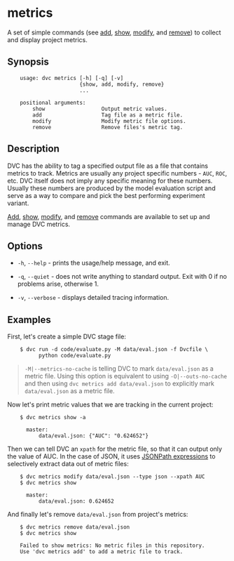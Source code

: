 # metrics

A set of simple commands (see [add](/doc/commands-reference/metrics-add),
[show](/doc/commands-reference/metrics-show),
[modify](/doc/commands-reference/metrics-modify), and
[remove](/doc/commands-reference/metrics-remove)) to collect and display project
metrics.

## Synopsis

```usage
    usage: dvc metrics [-h] [-q] [-v]
                       {show, add, modify, remove}
                       ...

    positional arguments:
        show                  Output metric values.
        add                   Tag file as a metric file.
        modify                Modify metric file options.
        remove                Remove files's metric tag.
```

## Description

DVC has the ability to tag a specified output file as a file that contains
metrics to track. Metrics are usually any project specific numbers - `AUC`,
`ROC`, etc. DVC itself does not imply any specific meaning for these numbers.
Usually these numbers are produced by the model evaluation script and serve as
a way to compare and pick the best performing experiment variant.

[Add](/doc/commands-reference/metrics-add),
[show](/doc/commands-reference/metrics-show),
[modify](/doc/commands-reference/metrics-modify),
and [remove](/doc/commands-reference/metrics-remove) commands are available to
set up and manage DVC metrics.

## Options

- `-h`, `--help` - prints the usage/help message, and exit.

- `-q`, `--quiet` - does not write anything to standard output. Exit with 0 if
  no problems arise, otherwise 1.

- `-v`, `--verbose` - displays detailed tracing information.

## Examples

First, let's create a simple DVC stage file:

```dvc
    $ dvc run -d code/evaluate.py -M data/eval.json -f Dvcfile \
          python code/evaluate.py
```

> `-M|--metrics-no-cache` is telling DVC to mark `data/eval.json` as a metric
> file. Using this option is equivalent to using `-O|--outs-no-cache` and then
> using `dvc metrics add data/eval.json` to explicitly mark `data/eval.json` as a
> metric file.

Now let's print metric values that we are tracking in the current project:

```dvc
    $ dvc metrics show -a

      master:
          data/eval.json: {"AUC": "0.624652"}
```

Then we can tell DVC an `xpath` for the metric file, so that it can output
only the value of AUC.
In the case of JSON, it uses
[JSONPath expressions](https://goessner.net/articles/JsonPath/index.html) to
selectively extract data out of metric files:

```dvc
    $ dvc metrics modify data/eval.json --type json --xpath AUC
    $ dvc metrics show

      master:
          data/eval.json: 0.624652
```

And finally let's remove `data/eval.json` from project's metrics:

```dvc
    $ dvc metrics remove data/eval.json
    $ dvc metrics show

    Failed to show metrics: No metric files in this repository.
    Use 'dvc metrics add' to add a metric file to track.
```
